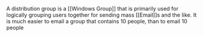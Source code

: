 A distribution group is a [[Windows Group]] that is primarily used for logically grouping users together for sending mass [[Email]]s and the like.
	It is much easier to email a group that contains 10 people, than to email 10 people